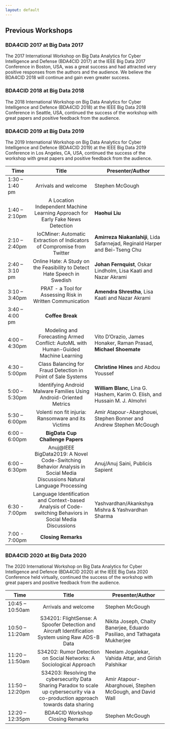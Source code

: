 ```yaml
---
layout: default
---
```

## Previous Workshops

### BDA4CID 2017 at Big Data 2017

The 2017 International Workshop on Big Data Analytics for Cyber Intelligence and Defense (BDA4CID 2017) at the IEEE Big Data 2017 Conference in Boston, USA, was a great success and had attracted very positive responses from the authors and the audience. We believe the BDA4CID 2018 will continue and gain even greater success.

### BDA4CID 2018 at Big Data 2018

The 2018 International Workshop on Big Data Analytics for Cyber Intelligence and Defence (BDA4CID 2018) at the IEEE Big Data 2018 Conference in Seattle, USA, continued the success of the workshop with great papers and positive feedback from the audience.

### BDA4CID 2019 at Big Data 2019

The 2019 International Workshop on Big Data Analytics for Cyber Intelligence and Defence (BDA4CID 2019) at the IEEE Big Data 2019 Conference in Los Angeles, CA, USA, continued the success of the workshop with great papers and positive feedback from the audience.

| Time | Title | Presenter/Author |
|----|:--:|-----|
| 1:30 – 1:40 pm | Arrivals and welcome | Stephen McGough |
| 1:40 – 2:10pm  | A Location Independent Machine Learning Approach for Early Fake News Detection | **Haohui Liu** |
| 2:10 – 2:40pm | IoCMiner: Automatic Extraction of Indicators of Compromise from Twitter | **Amirreza Niakanlahiji**, Lida Safarnejad, Reginald Harper and Bei-Tseng Chu |
| 2:40 – 3:10 pm | Online Hate: A Study on the Feasibility to Detect Hate Speech in Swedish | **Johan Fernquist**, Oskar Lindholm, Lisa Kaati and Nazar Akrami |
| 3:10 – 3:40pm | PRAT - a Tool for Assessing Risk in Written Communication | **Amendra Shrestha**, Lisa Kaati and Nazar Akrami| 
| 3:40 – 4:00 pm | **Coffee Break** ||
| 4:00 – 4:30pm | Modeling and Forecasting Armed Conflict: AutoML with Human-Guided Machine Learning | Vito D’Orazio, James Honaker, Raman Prasad, **Michael Shoemate** |
| 4:30 – 5:00pm | Class Balancing for Fraud Detection in Point of Sale Systems | **Christine Hines** and Abdou Youssef |
| 5:00 – 5:30pm | Identifying Android Malware Families Using Android-Oriented Metrics | **William Blanc**, Lina G. Hashem, Karim O. Elish, and Hussain M. J. Almohri | 
| 5:30 – 6:00pm | Volenti non fit injuria: Ransomware and its Victims | Amir Atapour-Abarghouei, Stephen Bonner and Andrew Stephen McGough |
| 6:00 – 6:00pm | **BigData Cup Challenge Papers** ||
| 6:00 – 6:30pm | Anuj@IEEE BigData2019: A Novel Code-Switching Behavior Analysis in Social Media Discussions Natural Language Processing | Anuj/Anuj Saini, Publicis Sapient |
| 6:30 - 7:00pm | Language Identification and Context-based Analysis of Code-switching Behaviors in Social Media Discussions | Yashvardhan/Akankshya Mishra & Yashvardhan Sharma |
| 7:00 - 7:00pm | **Closing Remarks** ||

### BDA4CID 2020 at Big Data 2020

The 2020 International Workshop on Big Data Analytics for Cyber Intelligence and Defence (BDA4CID 2020) at the IEEE Big Data 2020 Conference held virtually, continued the success of the workshop with great papers and positive feedback from the audience.

| Time | Title | Presenter/Author |
|----|:--:|-----|
| 10:45 – 10:50am | Arrivals and welcome | Stephen McGough |
| 10:50 – 11:20am  | S34201: FlightSense: A Spoofer Detection and Aircraft Identification System using Raw ADS-B Data | Nikita Joseph, Chaity Banerjee, Eduardo Pasiliao, and Tathagata Mukherjee |
| 11:20 – 11:50am | S34202: Rumor Detection on Social Networks: A Sociological Approach | Neelam Jogalekar, Vahida Attar, and Girish Palshikar |
| 11:50 – 12:20pm | S34203: Resolving the cybersecurity Data Sharing Paradox to scale up cybersecurity via a co-production approach towards data sharing | Amir Atapour-Abarghouei, Stephen McGough, and David Wall |
| 12:20 – 12:35pm | BDA4CID Workshop Closing Remarks | Stephen McGough | 